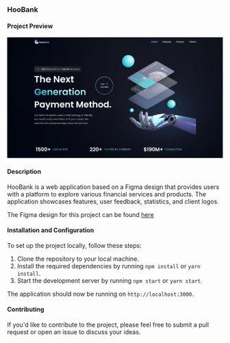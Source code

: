 ### HooBank

#### Project Preview

![Project Preview](./src/assets/preview_hoobank.png)

#### Description

HooBank is a web application based on a Figma design that provides users with a platform to explore various financial services and products. The application showcases features, user feedback, statistics, and client logos.

The Figma design for this project can be found [here](https://www.figma.com/file/bUGIPys15E78w9bs1l4tgS/HooBank?type=design&node-id=310-485&mode=design)

#### Installation and Configuration

To set up the project locally, follow these steps:

1. Clone the repository to your local machine.
2. Install the required dependencies by running `npm install` or `yarn install`.
3. Start the development server by running `npm start` or `yarn start`.

The application should now be running on `http://localhost:3000`.

#### Contributing

If you'd like to contribute to the project, please feel free to submit a pull request or open an issue to discuss your ideas.
